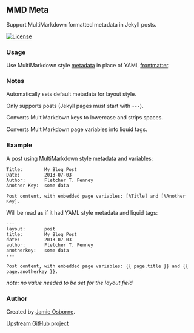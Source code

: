 ## MMD Meta

Support MultiMarkdown formatted metadata in Jekyll posts.

[![License](http://img.shields.io/:license-mit-blue.svg)](http://jmeosbn.mit-license.org/2013)


### Usage

Use MultiMarkdown style [metadata] in place of YAML [frontmatter].

[metadata]: https://github.com/fletcher/MultiMarkdown/wiki/MultiMarkdown-Syntax-Guide
[frontmatter]: http://jekyllrb.com/docs/frontmatter/


### Notes

Automatically sets default metadata for layout style.

Only supports posts (Jekyll pages must start with `---`).

Converts MultiMarkdown keys to lowercase and strips spaces.

Converts MultiMarkdown page variables into liquid tags.


### Example

A post using MultiMarkdown style metadata and variables:

    Title:        My Blog Post
    Date:         2013-07-03
    Author:       Fletcher T. Penney
    Another Key:  some data

    Post content, with embedded page variables: [%Title] and [%Another Key].


Will be read as if it had YAML style metadata and liquid tags:

    ---
    layout:       post
    title:        My Blog Post
    date:         2013-07-03
    author:       Fletcher T. Penney
    anotherkey:   some data
    ---

    Post content, with embedded page variables: {{ page.title }} and {{ page.anotherkey }}.

_note: no value needed to be set for the layout field_


### Author

Created by [Jamie Osborne](https://github.com/jmeosbn).

[Upstream GitHub project](https://github.com/jmeosbn/mmd_meta)
